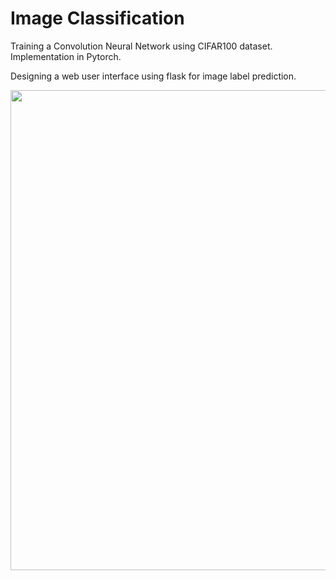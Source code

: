 # Image Classification 
Training a Convolution Neural Network using CIFAR100 dataset. Implementation in Pytorch.

Designing a web user interface using flask for image label prediction.

<img src="[https://github.com/supreetshm947/AISnake/blob/main/Demo.gif](https://github.com/supreetshm947/ImageClassificationPytorch/blob/main/screen.png)" width="1024" height="768" />
